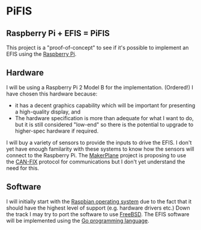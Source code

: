 # PiFIS
Raspberry Pi + EFIS = PiFIS
---

This project is a "proof-of-concept" to see if it's possible to implement an EFIS using the [Raspberry Pi](https://www.raspberrypi.org/).

## Hardware
I will be using a Raspberry Pi 2 Model B for the implementation. (Ordered!)
I have chosen this hardware because:
* it has a decent graphics capability which will be important for presenting a high-quality display, and
* The hardware specification is more than adequate for what I want to do, but it is still considered "low-end" so there is the potential to upgrade to higher-spec hardware if required.

I will buy a variety of sensors to provide the inputs to drive the EFIS. I don't yet have enough familarity with these systems to know how the sensors will connect to the Raspberry Pi. The [MakerPlane](http://makerplane.org/) project is proposing to use the [CAN-FIX](https://github.com/birkelbach/CAN-FIX-ArduinoLib) protocol for communications but I don't yet understand the need for this.

## Software
I will initially start with the [Raspbian operating system](https://www.raspbian.org/) due to the fact that it should have the highest level of support (e.g. hardware drivers etc.) Down the track I may try to port the software to use [FreeBSD](http://www.freebsd.org/).
The EFIS software will be implemented using the [Go programming language](https://golang.org/).
